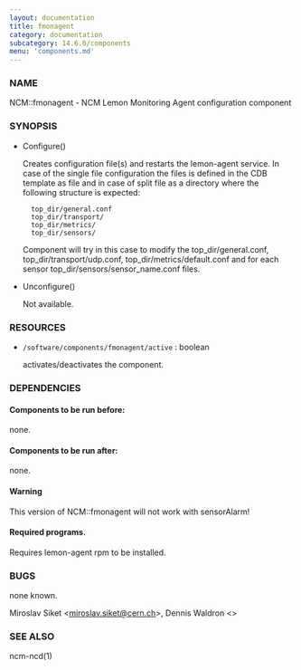 ```yaml
---
layout: documentation
title: fmonagent
category: documentation
subcategory: 14.6.0/components
menu: 'components.md'
---
```

### NAME

NCM::fmonagent - NCM Lemon Monitoring Agent configuration component

### SYNOPSIS

- Configure()

    Creates configuration file(s) and restarts the lemon-agent service.
    In case of the single file configuration the files
    is defined in the CDB template as file and in case of split file as
    a directory where the following structure is expected:

    	top_dir/general.conf
    	top_dir/transport/
    	top_dir/metrics/
    	top_dir/sensors/

    Component will try in this case to modify the top\_dir/general.conf,
    top\_dir/transport/udp.conf, top\_dir/metrics/default.conf and for each
    sensor top\_dir/sensors/sensor\_name.conf files.

- Unconfigure()

    Not available.

### RESOURCES

- `/software/components/fmonagent/active`     : boolean

    activates/deactivates the component.

### DEPENDENCIES

#### Components to be run before:

none.

#### Components to be run after:

none.

#### Warning

This version of NCM::fmonagent will not work with sensorAlarm!

#### Required programs.

Requires lemon-agent rpm to be installed.

### BUGS

none known.

Miroslav Siket &lt;miroslav.siket@cern.ch&gt;, Dennis Waldron &lt;&gt;

### SEE ALSO

ncm-ncd(1)
